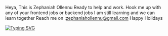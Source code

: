Heya, This is Zephaniah Ollennu
Ready to help and work.
Hook me up with any of your frontend jobs or backend jobs
I am still learning and we can learn together 
Reach me on :zephaniahollennu@gmail.com
Happy Holidays

[![Typing SVG](https://readme-typing-svg.demolab.com?font=Sophia+Pro&weight=900&size=21&pause=1000&color=AA00F7&center=true&width=666&lines=Computer+Scientist;Software+Engineer;Web+Developer;Mobile+App+Developer;Full+Stack+Developer;Linux+Expert)](https://git.io/typing-svg)
